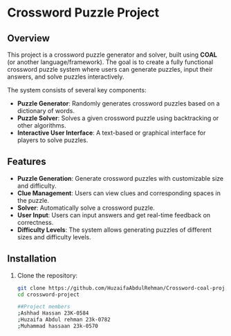 # Crossword Puzzle Project

## Overview
This project is a crossword puzzle generator and solver, built using **COAL** (or another language/framework). The goal is to create a fully functional crossword puzzle system where users can generate puzzles, input their answers, and solve puzzles interactively.

The system consists of several key components:
- **Puzzle Generator**: Randomly generates crossword puzzles based on a dictionary of words.
- **Puzzle Solver**: Solves a given crossword puzzle using backtracking or other algorithms.
- **Interactive User Interface**: A text-based or graphical interface for players to solve puzzles.

## Features
- **Puzzle Generation**: Generate crossword puzzles with customizable size and difficulty.
- **Clue Management**: Users can view clues and corresponding spaces in the puzzle.
- **Solver**: Automatically solve a crossword puzzle.
- **User Input**: Users can input answers and get real-time feedback on correctness.
- **Difficulty Levels**: The system allows generating puzzles of different sizes and difficulty levels.

## Installation

1. Clone the repository:
   ```bash
   git clone https://github.com/HuzaifaAbdulRehman/Crossword-coal-project.git
   cd crossword-project

   ##Project members
   ;Ashhad Hassan 23K-0584
   ;Huzaifa Abdul rehman 23k-0782
   ;Muhammad hassaan 23k-0570 
